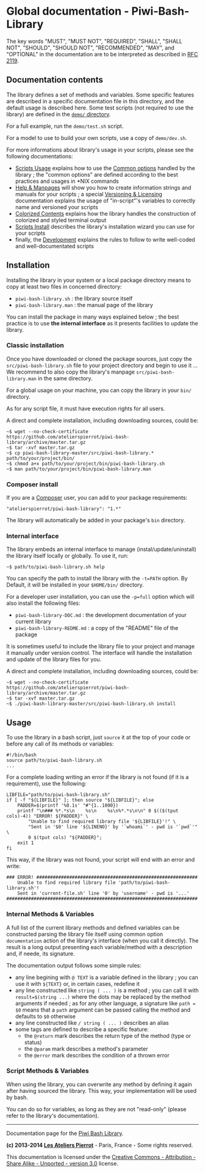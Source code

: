 Global documentation - Piwi-Bash-Library
========================================

The key words "MUST", "MUST NOT", "REQUIRED", "SHALL", "SHALL NOT", "SHOULD", "SHOULD NOT",
"RECOMMENDED", "MAY", and "OPTIONAL" in the documentation are to be interpreted as described
in [RFC 2119](http://tools.ietf.org/html/rfc2119).


## Documentation contents

The library defines a set of methods and variables. Some specific features are described
in a specific documentation file in this directory, and the default usage is described here.
Some test scripts (not required to use the library) are defined in the [`demo/` directory](../demo).

For a full example, run the `demo/test.sh` script.

For a model to use to build your own scripts, use a copy of `demo/dev.sh`.

For more informations about library's usage in your scripts, please see the following
documentations:

-   [Scripts Usage](Scripts-Usage.md) explains how to use the [Common options](Common-Options.md)
    handled by the library ; the "common options" are defined according to the best practices
    and usages in *NIX commands
-   [Help & Manpages](Help-Manpages.md) will show you how to create information strings and
    manuals for your scripts ; a special [Versioning & Licensing](Versioning-Licensing.md) documentation
    explains the usage of "in-script"'s variables to correctly name and versioned your scripts
-   [Colorized Contents](Colorized-Contents.md) explains how the library handles the construction of
    colorized and styled terminal output
-   [Scripts Install](Scripts-Install.md) describes the library's installation wizard you can use for
    your scripts
-   finally, the [Development](Development.md) explains the rules to follow to write well-coded and
    well-documentated scripts


## Installation

Installing the library in your system or a local package directory means to copy at least two
files in concerned directory:

-   `piwi-bash-library.sh` : the library source itself
-   `piwi-bash-library.man` : the manual page of the library

You can install the package in many ways explained below ; the best practice is to use
**the internal interface** as it presents facilities to update the library.

### Classic installation

Once you have downloaded or cloned the package sources, just copy the `src/piwi-bash-library.sh`
file to your project directory and begin to use it ... We recommend to also copy the library's
manpage `src/piwi-bash-library.man` in the same directory.

For a global usage on your machine, you can copy the library in your `bin/` directory.

As for any script file, it must have execution rights for all users.

A direct and complete installation, including downloading sources, could be:

    ~$ wget --no-check-certificate https://github.com/atelierspierrot/piwi-bash-library/archive/master.tar.gz
    ~$ tar -xvf master.tar.gz
    ~$ cp piwi-bash-library-master/src/piwi-bash-library.* path/to/your/project/bin/
    ~$ chmod a+x path/to/your/project/bin/piwi-bash-library.sh
    ~$ man path/to/your/project/bin/piwi-bash-library.man

### Composer install

If you are a [Composer](http://getcomposer.org/) user, you can add to your package requirements:

    "atelierspierrot/piwi-bash-library": "1.*"

The library will automatically be added in your package's `bin` directory.

### Internal interface

The library embeds an internal interface to manage (instal/update/uninstall) the library
itself locally or globally. To use it, run:

    ~$ path/to/piwi-bash-library.sh help

You can specify the path to install the library with the `-t=PATH` option. By Default, it
will be installed in your `$HOME/bin/` directory.

For a developer user installation, you can use the `-p=full` option which will also install
the following files:

-   `piwi-bash-library-DOC.md` : the development documentation of your current library
-   `piwi-bash-library-REDME.md` : a copy of the "README" file of the package

It is sometimes useful to include the library file to your project and manage it manually
under version control. The interface will handle the installation and update of the library
files for you.

A direct and complete installation, including downloading sources, could be:

    ~$ wget --no-check-certificate https://github.com/atelierspierrot/piwi-bash-library/archive/master.tar.gz
    ~$ tar -xvf master.tar.gz
    ~$ ./piwi-bash-library-master/src/piwi-bash-library.sh install


## Usage

To use the library in a bash script, just `source` it at the top of your code or before any
call of its methods or variables:

    #!/bin/bash
    source path/to/piwi-bash-library.sh
    ...

For a complete loading writing an error if the library is not found (if it is a requirement), use the following:

    LIBFILE="path/to/piwi-bash-library.sh"
    if [ -f "${LIBFILE}" ]; then source "${LIBFILE}"; else
        PADDER=$(printf '%0.1s' "#"{1..1000})
        printf "\n### %*.*s\n    %s\n    %s\n%*.*s\n\n" 0 $(($(tput cols)-4)) "ERROR! ${PADDER}" \
            "Unable to find required library file '${LIBFILE}'!" \
            "Sent in '$0' line '${LINENO}' by '`whoami`' - pwd is '`pwd`'" \
            0 $(tput cols) "${PADDER}";
        exit 1
    fi

This way, if the library was not found, your script will end with an error and write:

    ### ERROR! ###########################################################
        Unable to find required library file 'path/to/piwi-bash-library.sh'!
        Sent in 'current-file.sh' line '0' by 'username' - pwd is '...'
    ######################################################################


### Internal Methods & Variables

A full list of the current library methods and defined variables can be constructed
parsing the library file itself using common option `documentation` action of the 
library's interface (when you call it directly). The result is a long output
presenting each variable/method with a description and, if neede, its signature.

The documentation output follows some simple rules:

-   any line begining with `@ TEXT` is a variable defined in the library ;
    you can use it with `${TEXT}` or, in certain cases, redefine it
-   any line constructed like `string ( ... )` is a method ; you can call
    it with `result=$(string ...)` where the dots may be replaced by the
    method arguments if needed ; as for any other language, a signature like
    `path = $0` means that a `path` argument can be passed calling the method
    and defaults to `$0` otherwise
-   any line constructed like `/ string ( ... )` describes an alias
-   some tags are defined to describe a specific feature:
    -    the `@return` mark describes the return type of the method (type or status)
    -    the `@param` mark describes a method's parameter
    -    the `@error` mark describes the condition of a thrown error


### Script Methods & Variables

When using the library, you can overwrite any method by defining it again after having
sourced the library. This way, your implementation will be used by bash.

You can do so for variables, as long as they are not "read-only" (please refer to the
library's documentation).


--------------

Documentation page for the [Piwi Bash Library](http://github.com/atelierspierrot/piwi-bash-library).

**(c) 2013-2014 [Les Ateliers Pierrot](http://www.ateliers-pierrot.fr/)** - Paris, France - Some rights reserved.

This documentation is licensed under the [Creative Commons - Attribution - Share Alike - Unported - version 3.0](http://creativecommons.org/licenses/by-sa/3.0/) license.
